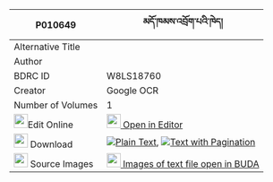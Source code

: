 |P010649|མདོ་ཁམས་འབྲོག་པའི་ཁེད། 
| --- | --- 
|Alternative Title |
|Author | 
|BDRC ID | W8LS18760
|Creator | Google OCR
|Number of Volumes| 1
|<img width="25" src="https://img.icons8.com/color/25/000000/edit-property.png">Edit Online| [<img width="25" src="https://avatars.githubusercontent.com/u/45091458?s=200&v=4"> Open in Editor](http://editor.openpecha.org/P010649)
|<img width="25" src="https://img.icons8.com/fluent/48/000000/download-2.png"/>  Download | [![](https://img.icons8.com/color/20/000000/txt.png)Plain Text](https://github.com/Openpecha/P010649/releases/download/v1/dokham_drokpa_i_khe_plain_P010649.zip), [![](https://img.icons8.com/color/20/000000/txt.png)Text with Pagination](https://github.com/Openpecha/P010649/releases/download/v1/dokham_drokpa_i_khe_pages_P010649.zip)
|<img width="25" src="https://img.icons8.com/plasticine/100/000000/pictures-folder.png"/>  Source Images | [<img width="25" src="https://library.bdrc.io/icons/BUDA-small.svg"> Images of text file open in BUDA](https://library.bdrc.io/show/bdr:W8LS18760)